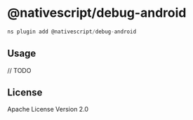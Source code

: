 # @nativescript/debug-android

```javascript
ns plugin add @nativescript/debug-android
```

## Usage

// TODO

## License

Apache License Version 2.0

